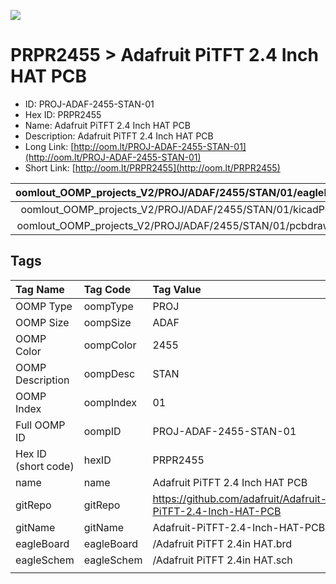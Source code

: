 


  
![][im]
# PRPR2455 > Adafruit PiTFT 2.4 Inch HAT PCB

- ID: PROJ-ADAF-2455-STAN-01
- Hex ID: PRPR2455
- Name: Adafruit PiTFT 2.4 Inch HAT PCB
- Description: Adafruit PiTFT 2.4 Inch HAT PCB
- Long Link: [http://oom.lt/PROJ-ADAF-2455-STAN-01](http://oom.lt/PROJ-ADAF-2455-STAN-01)
- Short Link: [http://oom.lt/PRPR2455](http://oom.lt/PRPR2455)
  

|oomlout_OOMP_projects_V2/PROJ/ADAF/2455/STAN/01/eagleImage.png|oomlout_OOMP_projects_V2/PROJ/ADAF/2455/STAN/01/eagleSchemImage.png|oomlout_OOMP_projects_V2/PROJ/ADAF/2455/STAN/01/kicadPcb3dFront.png|oomlout_OOMP_projects_V2/PROJ/ADAF/2455/STAN/01/kicadPcb3dBack.png|
| :---: | :---: | :---: | :---: |
|oomlout_OOMP_projects_V2/PROJ/ADAF/2455/STAN/01/kicadPcb3d.png|oomlout_OOMP_projects_V2/PROJ/ADAF/2455/STAN/01/bomBack.png|oomlout_OOMP_projects_V2/PROJ/ADAF/2455/STAN/01/bomFront.png|oomlout_OOMP_projects_V2/PROJ/ADAF/2455/STAN/01/pcbdraw.svg|
|oomlout_OOMP_projects_V2/PROJ/ADAF/2455/STAN/01/pcbdrawBack.svg||||

## Tags
  

|Tag Name|Tag Code|Tag Value|
| :--- | :--- | :--- |
|OOMP Type|oompType|PROJ|
|OOMP Size|oompSize|ADAF|
|OOMP Color|oompColor|2455|
|OOMP Description|oompDesc|STAN|
|OOMP Index|oompIndex|01|
|Full OOMP ID|oompID|PROJ-ADAF-2455-STAN-01|
|Hex ID (short code)|hexID|PRPR2455|
|name|name|Adafruit PiTFT 2.4 Inch HAT PCB|
|gitRepo|gitRepo|https://github.com/adafruit/Adafruit-PiTFT-2.4-Inch-HAT-PCB|
|gitName|gitName|Adafruit-PiTFT-2.4-Inch-HAT-PCB|
|eagleBoard|eagleBoard|/Adafruit PiTFT 2.4in HAT.brd|
|eagleSchem|eagleSchem|/Adafruit PiTFT 2.4in HAT.sch|
||||



[im]: PROJ/ADAF/2455/STAN/01/kicadPcb3d_450.png
